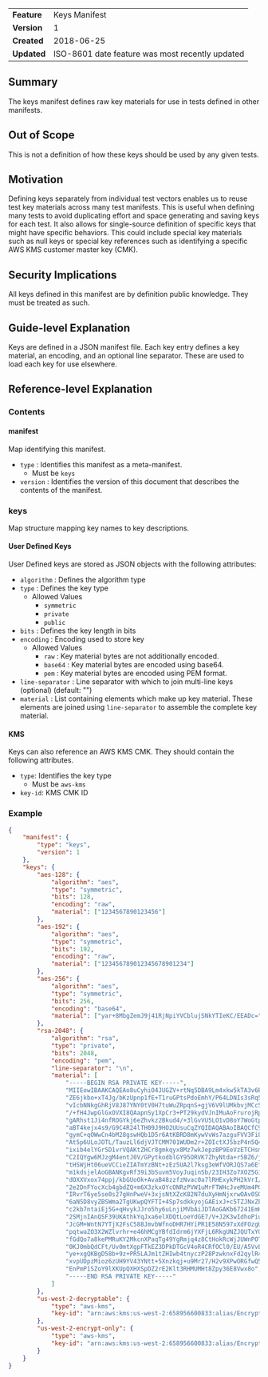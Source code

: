 
|           |                                               |
|:----------|:----------------------------------------------|
|__Feature__|Keys Manifest                                  |
|__Version__|1                                              |
|__Created__|2018-06-25                                     |
|__Updated__|ISO-8601 date feature was most recently updated|

## Summary

The keys manifest defines raw key materials for use in tests defined in other manifests.

## Out of Scope

This is not a definition of how these keys should be used by any given tests.

## Motivation

Defining keys separately from individual test vectors enables us to reuse test key materials 
across many test manifests. This is useful when defining many tests to avoid duplicating 
effort and space generating and saving keys for each test. It also allows for single-source definition 
of specific keys that might have specific behaviors. This could include special key materials 
such as null keys or special key references such as identifying a specific AWS KMS customer master 
key (CMK).

## Security Implications

All keys defined in this manifest are by definition public knowledge. They must be treated as 
such.

## Guide-level Explanation

Keys are defined in a JSON manifest file. Each key entry defines a key material, an encoding, 
and an optional line separator. These are used to load each key for use elsewhere.

## Reference-level Explanation

### Contents

#### manifest

Map identifying this manifest.

* `type` : Identifies this manifest as a meta-manifest.
    * Must be `keys`
* `version` : Identifies the version of this document that describes the contents of the manifest.

### keys

Map structure mapping key names to key descriptions.

#### User Defined Keys

User Defined keys are stored as JSON objects with the following attributes:

* `algorithm` : Defines the algorithm type
* `type` : Defines the key type
   * Allowed Values
      * `symmetric`
      * `private`
      * `public`
* `bits` : Defines the key length in bits
* `encoding` : Encoding used to store key
   * Allowed Values
      * `raw` : Key material bytes are not additionally encoded.
      * `base64` : Key material bytes are encoded using base64.
      * `pem` : Key material bytes are encoded using PEM format.
* `line-separator` : Line separator with which to join multi-line keys (optional) (default: "")
* `material` : List containing elements which make up key material. These elements are joined 
  using `line-separator` to assemble the complete key material.

#### KMS

Keys can also reference an AWS KMS CMK. They should contain the following attributes.

* `type`: Identifies the key type
   * Must be `aws-kms`
* `key-id`: KMS CMK ID

### Example

```json
{
    "manifest": {
        "type": "keys",
        "version": 1
    },
    "keys": {
        "aes-128": {
            "algorithm": "aes",
            "type": "symmetric",
            "bits": 128,
            "encoding": "raw",
            "material": ["1234567890123456"]
        },
        "aes-192": {
            "algorithm": "aes",
            "type": "symmetric",
            "bits": 192,
            "encoding": "raw",
            "material": ["123456789012345678901234"]
        },
        "aes-256": {
            "algorithm": "aes",
            "type": "symmetric",
            "bits": 256,
            "encoding": "base64",
            "material": ["yar+8MbgZemJ9j41RjNpiYVCblujSNkYTIeKC/EEADc="]
        },
        "rsa-2048": {
            "algorithm": "rsa",
            "type": "private",
            "bits": 2048,
            "encoding": "pem",
            "line-separator": "\n", 
            "material": [
                "-----BEGIN RSA PRIVATE KEY-----",
                "MIIEowIBAAKCAQEAo8uCyhiO4JUGZV+rtNq5DBA9Lm4xkw5kTA3v6EPybs8bVXL2",
                "ZE6jkbo+xT4Jg/bKzUpnp1fE+T1ruGPtsPdoEmhY/P64LDNIs3sRq5U4QV9IETU1",
                "vIcbNNkgGhRjV8J87YNY0tV0H7tuWuZRpqnS+gjV6V9lUMkbvjMCc5IBqQc3heut",
                "/+fH4JwpGlGxOVXI8QAapnSy1XpCr3+PT29kydVJnIMuAoFrurojRpOQbOuVvhtA",
                "gARhst1Ji4nfROGYkj6eZhvkz2Bkud4/+3lGvVU5LO1vD8oY7WoGtpin3h50VcWe",
                "aBT4kejx4s9/G9C4R24lTH09J9HO2UUsuCqZYQIDAQABAoIBAQCfC90bCk+qaWqF",
                "gymC+qOWwCn4bM28gswHQb1D5r6AtKBRD8mKywVvWs7azguFVV3Fi8sspkBA2FBC",
                "At5p6ULoJOTL/TauzLl6djVJTCMM701WUDm2r+ZOIctXJ5bzP4n5Q4I7b0NMEL7u",
                "ixib4elYGr5D1vrVQAKtZHCr8gmkqyx8Mz7wkJepzBP9EeVzETCHsmiQDd5WYlO1",
                "C2IQYgw6MJzgM4entJ0V/GPytkodblGY95ORVK7ZhyNtda+r5BZ6/jeMW+hA3VoK",
                "tHSWjHt06ueVCCieZIATmYzBNt+zEz5UA2l7ksg3eWfVORJQS7a6Ef4VvbJLM9Ca",
                "m1kdsjelAoGBANKgvRf39i3bSuvm5VoyJuqinSb/23IH3Zo7XOZ5G164vh49E9Cq",
                "dOXXVxox74ppj/kbGUoOk+AvaB48zzfzNvac0a7lRHExykPH2kVrI/NwH/1OcT/x",
                "2e2DnFYocXcb4gbdZQ+m6X3zkxOYcONRzPVW1uMrFTWHcJveMUm4PGx7AoGBAMcU",
                "IRvrT6ye5se0s27gHnPweV+3xjsNtXZcK82N7duXyHmNjxrwOAv0SOhUmTkRXArM",
                "6aN5D8vyZBSWma2TgUKwpQYFTI+4Sp7sdkkyojGAEixJ+c5TZJNxZFrUe0FwAoic",
                "c2kb7ntaiEj5G+qHvykJJro5hy6uLnjiMVbAiJDTAoGAKb67241EmHAXGEwp9sdr",
                "2SMjnIAnQSF39UKAthkYqJxa6elXDQtLoeYdGE7/V+J2K3wIdhoPiuY6b4vD0iX9",
                "JcGM+WntN7YTjX2FsC588JmvbWfnoDHR7HYiPR1E58N597xXdFOzgUgORVr4PMWQ",
                "pqtwaZO3X2WZlvrhr+e46hMCgYBfdIdrm6jYXFjL6RkgUNZJQUTxYGzsY+ZemlNm",
                "fGdQo7a8kePMRuKY2MkcnXPaqTg49YgRmjq4z8CtHokRcWjJUWnPOTs8rmEZUshk",
                "0KJ0mbQdCFt/Uv0mtXgpFTkEZ3DPkDTGcV4oR4CRfOCl0/EU/A5VvL/U4i/mRo7h",
                "ye+xgQKBgD58b+9z+PR5LAJm1tZHIwb4tnyczP28PzwknxFd2qylR4ZNgvAUqGtU",
                "xvpUDpzMioz6zUH9YV43YNtt+5Xnzkqj+u9Mr27/H2v9XPwORGfwQ5XPwRJz/2oC",
                "EnPmP1SZoY9lXKUpQXHXSpDZ2rE2Klt3RHMUMHt8Zpy36E8Vwx8o",
                "-----END RSA PRIVATE KEY-----"
            ]
        },
        "us-west-2-decryptable": {
            "type": "aws-kms",
            "key-id": "arn:aws:kms:us-west-2:658956600833:alias/EncryptDecrypt"
        },
        "us-west-2-encrypt-only": {
            "type": "aws-kms",
            "key-id": "arn:aws:kms:us-west-2:658956600833:alias/EncryptOnly"
        }
    }
}
```
